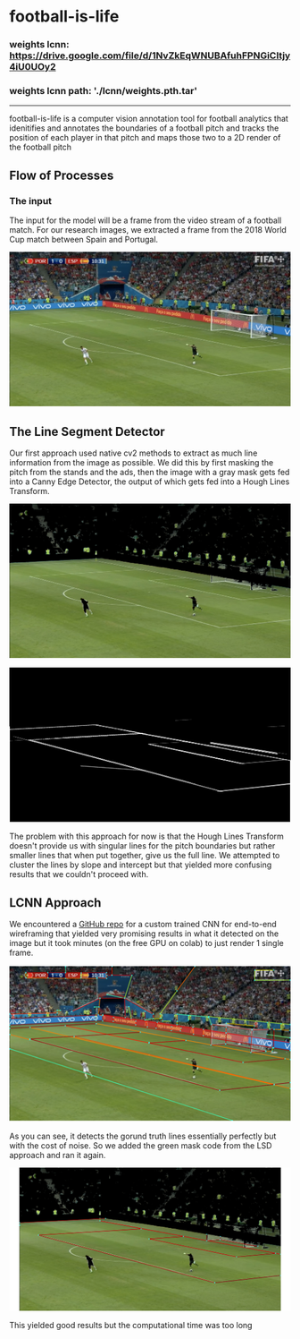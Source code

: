 # football-is-life

### weights lcnn: https://drive.google.com/file/d/1NvZkEqWNUBAfuhFPNGiCItjy4iU0UOy2
### weights lcnn path: './lcnn/weights.pth.tar'

----------------------------------------------

football-is-life is a computer vision annotation tool for football analytics that idenitifies and annotates the boundaries of a football pitch and tracks the position of each player in that pitch and maps those two to a 2D render of the football pitch

## Flow of Processes

### The input

The input for the model will be a frame from the video stream of a football match. For our research images, we extracted a frame from the 2018 World Cup match between Spain and Portugal.

![input frame](https://github.com/saad-sahir/football-is-life/blob/main/images/test.jpg)

## The Line Segment Detector

Our first approach used native cv2 methods to extract as much line information from the image as possible. We did this by first masking the pitch from the stands and the ads, then the image with a gray mask gets fed into a Canny Edge Detector, the output of which gets fed into a Hough Lines Transform.

![masked pitch](https://github.com/saad-sahir/football-is-life/blob/main/results/mask_test.png)

![lines detected from image](https://github.com/saad-sahir/football-is-life/blob/main/results/limage.png)

The problem with this approach for now is that the Hough Lines Transform doesn't provide us with singular lines for the pitch boundaries but rather smaller lines that when put together, give us the full line. We attempted to cluster the lines by slope and intercept but that yielded more confusing results that we couldn't proceed with.

## LCNN Approach

We encountered a [GitHub repo](https://github.com/zhou13/lcnn) for a custom trained CNN for end-to-end wireframing that yielded very promising results in what it detected on the image but it took minutes (on the free GPU on colab) to just render 1 single frame. 

![lines detected from LCNN](https://github.com/saad-sahir/football-is-life/blob/main/results/lcnn_test1.png)

As you can see, it detects the gorund truth lines essentially perfectly but with the cost of noise. So we added the green mask code from the LSD approach and ran it again.

![lines detected from LCNN with mask](https://github.com/saad-sahir/football-is-life/blob/main/results/lcnn_test1_masked.png)

This yielded good results but the computational time was too long

